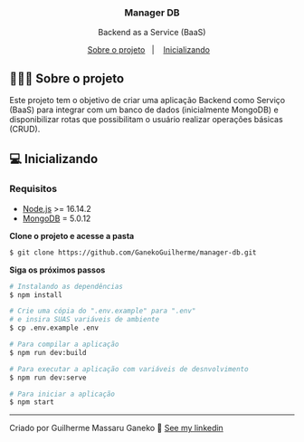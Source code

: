 <h3 align="center">
    Manager DB
</h3>

<p align="center">Backend as a Service (BaaS)</p>


<p align="center">
  <a href="#%EF%B8%8F-sobre-o-projeto">Sobre o projeto</a>&nbsp;&nbsp;&nbsp;|&nbsp;&nbsp;&nbsp;
  <a href="#-inicializando">Inicializando</a>&nbsp;&nbsp;&nbsp;
</p>


## 💇🏻‍♂️ Sobre o projeto

Este projeto tem o objetivo de criar uma aplicação Backend como Serviço (BaaS) para integrar com um banco de dados (inicialmente MongoDB) e disponibilizar rotas que possibilitam o usuário realizar operações básicas (CRUD).

## 💻 Inicializando

### Requisitos

- [Node.js](https://nodejs.org/en/) >= 16.14.2
- [MongoDB](https://www.mongodb.com/pt-br) = 5.0.12

**Clone o projeto e acesse a pasta**

```bash
$ git clone https://github.com/GanekoGuilherme/manager-db.git
```

**Siga os próximos passos**

```bash
# Instalando as dependências
$ npm install

# Crie uma cópia do ".env.example" para ".env"
# e insira SUAS variáveis de ambiente
$ cp .env.example .env

# Para compilar a aplicação
$ npm run dev:build

# Para executar a aplicação com variáveis de desnvolvimento
$ npm run dev:serve

# Para iniciar a aplicação
$ npm start

```

---

Criado por Guilherme Massaru Ganeko 👋 [See my linkedin](https://www.linkedin.com/in/guilhermeganeko/)
